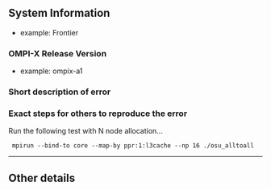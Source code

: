 <!--Thank you for taking the time to submit an issue!-->

## System Information
 - example: Frontier

### OMPI-X Release Version
 - example: ompix-a1

### Short description of error

### Exact steps for others to reproduce the error

Run the following test with N node allocation...

```
 mpirun --bind-to core --map-by ppr:1:l3cache --np 16 ./osu_alltoall
```

-----------------------------

## Other details

<!--**Note**: If you include verbatim output (or a code block), please use a [GitHub Markdown](https://help.github.com/articles/creating-and-highlighting-code-blocks/) code block like below:
```shell
shell$ mpirun --np 2 ./a.out
```
-->

